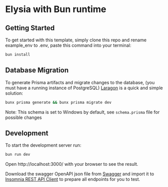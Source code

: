 # Elysia with Bun runtime

## Getting Started
To get started with this template, simply clone this repo and rename example_env to .env, paste this command into your terminal:
```bash
bun install
```

## Database Migration
To generate Prisma artifacts and migrate changes to the database, (you must have a running instance of PostgreSQL) [Laragon](https://laragon.org) is a quick and simple solution:
```bash
bunx prisma generate && bunx prisma migrate dev
```
Note: This schema is set to Windows by default, see `schema.prisma` file for possible changes


## Development
To start the development server run:
```bash
bun run dev
```

Open http://localhost:3000/ with your browser to see the result.

Download the swagger OpenAPI json file from [Swagger](http://localhost:3000/swagger) and import it to
[Insomnia REST API Client](https://insomnia.rest) to prepare all endpoints for you to test.

